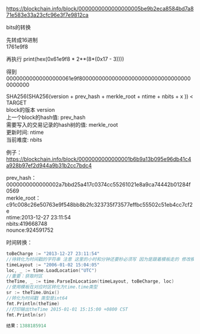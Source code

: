 https://blockchain.info/block/0000000000000000005be9b2eca8584bd7a871e583e33a23cfc96e3f7e9812ca  

bits的转换  

先转成16进制  
1761e9f8

再执行
print(hex(0x61e9f8 * 2**(8*(0x17 - 3))))  

得到  
00000000000000000061e9f80000000000000000000000000000000000000000 

SHA256(SHA256(version + prev_hash + merkle_root + ntime + nbits + x )) < TARGET  
block的版本 version  
上一个block的hash值: prev_hash  
需要写入的交易记录的hash树的值: merkle_root  
更新时间: ntime  
当前难度: nbits  

例子：https://blockchain.info/block/0000000000000001b6b9a13b095e96db41c4a928b97ef2d944a9b31b2cc7bdc4

prev_hash：0000000000000002a7bbd25a417c0374cc55261021e8a9ca74442b01284f0569  
merkle_root：c91c008c26e50763e9f548bb8b2fc323735f73577effbc55502c51eb4cc7cf2e   
ntime:2013-12-27 23:11:54  
nbits:419668748  
nounce:924591752  

时间转换：  
```go
toBeCharge := "2013-12-27 23:11:54"
//待转化为时间戳的字符串 注意 这里的小时和分钟还要秒必须写 因为是跟着模板走的 修改模板的话也可以不写
timeLayout := "2006-01-02 15:04:05"
loc, _ := time.LoadLocation("UTC")
//重要：获取时区
theTime, _ := time.ParseInLocation(timeLayout, toBeCharge, loc) 
//使用模板在对应时区转化为time.time类型
sr := theTime.Unix()
//转化为时间戳 类型是int64
fmt.Println(theTime)
//打印输出theTime 2015-01-01 15:15:00 +0800 CST
fmt.Println(sr)

结果：1388185914
```  





